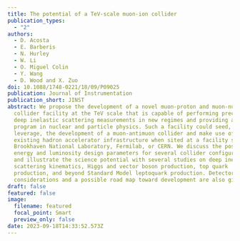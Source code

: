 ```yaml
---
title: The potential of a TeV-scale muon-ion collider
publication_types:
  - "2"
authors:
  - D. Acosta
  - E. Barberis
  - N. Hurley
  - W. Li
  - O. Miguel Colin
  - Y. Wang
  - D. Wood and X. Zuo
doi: 10.1088/1748-0221/18/09/P09025
publication: Journal of Instrumentation
publication_short: JINST
abstract: We propose the development of a novel muon-proton and muon-nucleus
  collider facility at the TeV scale that is capable of performing precision
  deep inelastic scattering measurements in new regimes and providing a rich
  program in nuclear and particle physics. Such a facility could seed, or
  leverage, the development of a muon-antimuon collider and make use of the
  existing hadron accelerator infrastructure when sited at a facility such as
  Brookhaven National Laboratory, Fermilab, or CERN. We discuss the possible
  energy and luminosity design parameters for several collider configurations,
  and illustrate the science potential with several studies on deep inelastic
  scattering kinematics, Higgs and vector boson production, top quark
  production, and beyond Standard Model leptoquark production. Detector design
  considerations and a possible road map toward development are also given.
draft: false
featured: false
image:
  filename: featured
  focal_point: Smart
  preview_only: false
date: 2023-09-18T14:33:52.573Z
---
```

